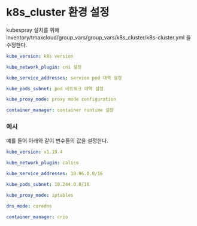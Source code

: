 # k8s_cluster 환경 설정

kubespray 설치를 위해 inventory/tmaxcloud/group_vars/group_vars/k8s_cluster/k8s-cluster.yml 을 수정한다.

```yml
kube_version: k8s version

kube_network_plugin: cni 설정

kube_service_addresses: service pod 대역 설정

kube_pods_subnet: pod 네트워크 대역 설정

kube_proxy_mode: proxy mode configuration

container_manager: container runtime 설정
```

### 예시

예를 들어 아래와 같이 변수들의 값을 설정한다.

```yml
kube_version: v1.19.4

kube_network_plugin: calico

kube_service_addresses: 10.96.0.0/16

kube_pods_subnet: 10.244.0.0/16

kube_proxy_mode: iptables

dns_mode: coredns

container_manager: crio
```
